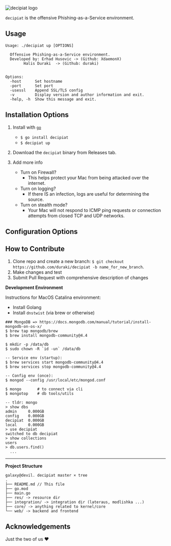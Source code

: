 ![decipiat logo](https://i.imgur.com/zQYA4fD.png)

`decipiat` is the offensive Phishing-as-a-Service environment.

**Usage**
---

```
Usage: ./decipiat up [OPTIONS]

  Offensive Phishing-as-a-Service environment.
  Developed by: Erhad Husovic -> (Github: XdaemonX)
		Halis Duraki  -> (Github: duraki)


Options:
  -host	     Set hostname
  -port      Set port
  -usessl    Append SSL/TLS config
  -v         Display version and author information and exit.
  -help, -h  Show this message and exit.
```

**Installation Options**
---

1. Install with [`go`](https://golang.org/doc/install)
    + `$ go install decipiat`
    + `$ decipiat up`

2. Download the `decipiat` binary from Releases tab.

1. Add more info 

    + Turn on Firewall?
        - This helps protect your Mac from being attacked over the internet.
    + Turn on logging?
        - If there IS an infection, logs are useful for determining the source.
    + Turn on stealth mode?
        - Your Mac will not respond to ICMP ping requests or connection attempts from closed TCP and UDP networks.

**Configuration Options**
---

**How to Contribute**
---

1. Clone repo and create a new branch: `$ git checkout https://github.com/duraki/decipiat -b name_for_new_branch`.
2. Make changes and test
3. Submit Pull Request with comprehensive description of changes

**Development Environment**

Instructions for MacOS Catalina environment:

* Install Golang
* Install `dnstwist` (via brew or otherwise)

```
### MongoDB => https://docs.mongodb.com/manual/tutorial/install-mongodb-on-os-x/
$ brew tap mongodb/brew
$ brew install mongodb-community@4.4

$ mkdir -p /data/db
$ sudo chown -R `id -un` /data/db

-- Service env (startup):
$ brew services start mongodb-community@4.4
$ brew services stop mongodb-community@4.4

-- Config env (once):
$ mongod --config /usr/local/etc/mongod.conf

$ mongo       # to connect via cli
$ mongotop    # db tools/utils

-- tldr: mongo
> show dbs
admin     0.000GB
config    0.000GB
decipiat  0.000GB
local     0.000GB
> use decipiat
switched to db decipiat
> show collections
users
> db.users.find()
  ...
```

---

**Project Structure**

```
galaxy@devil. decipiat master × tree
.
├── README.md // This file
├── go.mod
├── main.go
├── res/ -> resource dir
├── integration/ -> integration dir (lateraus, modlishka ...)
├── core/ -> anything related to kernel/core
└── web/ -> backend and frontend
```

**Acknowledgements**
---

Just the two of us :hearts:
